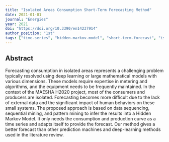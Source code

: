 ```yaml
---
title: "Isolated Areas Consumption Short-Term Forecasting Method"
date: 2021-01-01
journal: "Energies"
year: 2021
doi: "https://doi.org/10.3390/en14237914"
author_position: "1st"
tags: ["time-series", "hidden-markov-model", "short-term-forecast", "isolated-areas", "energy-consumption"]
---
```


## Abstract

Forecasting consumption in isolated areas represents a challenging problem typically resolved using deep learning or large mathematical models with various dimensions. These models require expertise in metering and algorithms, and the equipment needs to be frequently maintained. In the context of the MAESHA H2020 project, most of the consumers and producers are isolated. Forecasting becomes more difficult due to the lack of external data and the significant impact of human behaviors on these small systems. The proposed approach is based on data sequencing, sequential mining, and pattern mining to infer the results into a Hidden Markov Model. It only needs the consumption and production curve as a time series and adapts itself to provide the forecast. Our method gives a better forecast than other prediction machines and deep-learning methods used in the literature review.
